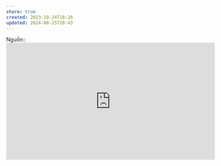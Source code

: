 ```yaml
---
share: true
created: 2023-10-24T18:26
updated: 2024-08-25T20:43
---
```

Nguồn:: <iframe width="560" height="315" src="https://www.youtube.com/embed/BaM1uiCpj_E?t=890" title="YouTube video player" frameborder="0" allow="accelerometer; autoplay; clipboard-write; encrypted-media; gyroscope; picture-in-picture; web-share" referrerpolicy="strict-origin-when-cross-origin" allowfullscreen></iframe>
